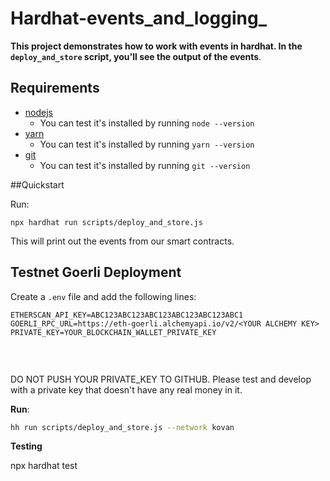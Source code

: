 # Hardhat-events_and_logging_

**This project demonstrates how to work with events in hardhat. In the `deploy_and_store` script, you'll see the output of the events**. 

 ## Requirements

- [nodejs](https://nodejs.org/en/download/)
  - You can test it's installed by running `node --version`
- [yarn](https://yarnpkg.com/)
  - You can test it's installed by running `yarn --version`
- [git](https://git-scm.com/downloads)
  - You can test it's installed by running `git --version`



##Quickstart

Run:
```
npx hardhat run scripts/deploy_and_store.js
```

This will print out the events from our smart contracts. 

## Testnet Goerli Deployment


Create a `.env` file and add the following lines:
```
ETHERSCAN_API_KEY=ABC123ABC123ABC123ABC123ABC123ABC1
GOERLI_RPC_URL=https://eth-goerli.alchemyapi.io/v2/<YOUR ALCHEMY KEY>
PRIVATE_KEY=YOUR_BLOCKCHAIN_WALLET_PRIVATE_KEY



```
<br> 
DO NOT PUSH YOUR PRIVATE_KEY TO GITHUB. Please test and develop with a private key that doesn't have any real money in it. 


**Run**:

```sh
hh run scripts/deploy_and_store.js --network kovan
```

**Testing**


npx hardhat test


